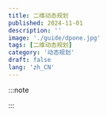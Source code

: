 ```yaml
---
title: 二维动态规划
published: 2024-11-01
description: ''
image: './guide/dpone.jpg'
tags: [二维动态规划]
category: '动态规划'
draft: false 
lang: 'zh_CN'
---
```


:::note

:::